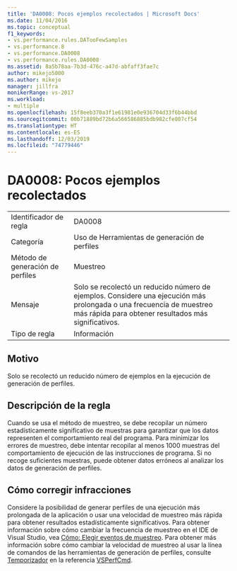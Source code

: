```yaml
---
title: 'DA0008: Pocos ejemplos recolectados | Microsoft Docs'
ms.date: 11/04/2016
ms.topic: conceptual
f1_keywords:
- vs.performance.rules.DATooFewSamples
- vs.performance.8
- vs.performance.DA0008
- vs.performance.rules.DA0008
ms.assetid: 8a5b78aa-7b3d-476c-a47d-abfaff3fae7c
author: mikejo5000
ms.author: mikejo
manager: jillfra
monikerRange: vs-2017
ms.workload:
- multiple
ms.openlocfilehash: 15f8eeb370a3f1e61981e0e936704d33f6b44bbd
ms.sourcegitcommit: 00b71889bd72b6a566586885bdb982cfe807cf54
ms.translationtype: HT
ms.contentlocale: es-ES
ms.lasthandoff: 12/03/2019
ms.locfileid: "74779446"
---
```

# <a name="da0008-few-samples-collected"></a>DA0008: Pocos ejemplos recolectados

|||
|-|-|
|Identificador de regla|DA0008|
|Categoría|Uso de Herramientas de generación de perfiles|
|Método de generación de perfiles|Muestreo|
|Mensaje|Solo se recolectó un reducido número de ejemplos. Considere una ejecución más prolongada o una frecuencia de muestreo más rápida para obtener resultados más significativos.|
|Tipo de regla|Información|

## <a name="cause"></a>Motivo
 Solo se recolectó un reducido número de ejemplos en la ejecución de generación de perfiles.

## <a name="rule-description"></a>Descripción de la regla
 Cuando se usa el método de muestreo, se debe recopilar un número estadísticamente significativo de muestras para garantizar que los datos representen el comportamiento real del programa. Para minimizar los errores de muestreo, debe intentar recopilar al menos 1000 muestras del comportamiento de ejecución de las instrucciones de programa. Si no recoge suficientes muestras, puede obtener datos erróneos al analizar los datos de generación de perfiles.

## <a name="how-to-fix-violations"></a>Cómo corregir infracciones
 Considere la posibilidad de generar perfiles de una ejecución más prolongada de la aplicación o usar una velocidad de muestreo más rápida para obtener resultados estadísticamente significativos. Para obtener información sobre cómo cambiar la frecuencia de muestreo en el IDE de Visual Studio, vea [Cómo: Elegir eventos de muestreo](../profiling/how-to-choose-sampling-events.md). Para obtener más información sobre cómo cambiar la velocidad de muestreo al usar la línea de comandos de las herramientas de generación de perfiles, consulte [Temporizador](../profiling/timer.md) en la referencia [VSPerfCmd](../profiling/vsperfcmd.md).
